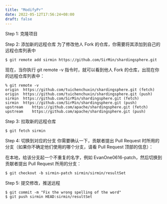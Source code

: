 ```yaml
---
title: "ModifyPr"
date: 2022-05-12T17:56:24+08:00
draft: false
---
```


Step 1: 克隆项目

Step 2: 添加新的远程仓库
为了修改他人 Fork 的仓库，你需要将其添加到自己的远程仓库列表中
```
$ git remote add sirmin https://github.com/SirMin/shardingsphere.git
```
现在，当你执行 git remote -v 指令时，就可以看到他人 Fork 的仓库，出现在你的远程仓库列表中：
```
% git remote -v
origin	https://github.com/tuichenchuxin/shardingsphere.git (fetch)
origin	https://github.com/tuichenchuxin/shardingsphere.git (push)
sirmin	https://github.com/SirMin/shardingsphere.git (fetch)
sirmin	https://github.com/SirMin/shardingsphere.git (push)
upstream	https://github.com/apache/shardingsphere.git (fetch)
upstream	https://github.com/apache/shardingsphere.git (push)
```
Step 3: 拉取新的远程仓库
```
$ git fetch sirmin
```
Step 4: 切换到对应的分支
你需要确认一下，贡献者提出 Pull Request 时所用的分支（如果你不确定他们使用的哪个分支，请看 Pull Request 顶部的信息）：

在本地，给该分支起一个不重复的名字，例如 EvanOne0616-patch，然后切换到贡献者提出 Pull Request 所用的分支：

```
$ git checkout -b sirmin-patch sirmin/sirmin/resultSet

```

Step 5: 提交修改，推送远程

```
$ git commit -m "Fix the wrong spelling of the word"
$ git push sirmin HEAD:sirmin/resultSet
```